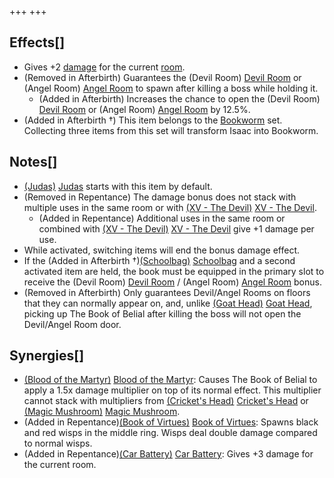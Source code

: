 +++
+++

Effects[]
---------


* Gives +2 [damage](/wiki/Damage "Damage") for the current [room](/wiki/Rooms "Rooms").
* (Removed in Afterbirth) Guarantees the (Devil Room) [Devil Room](/wiki/Devil_Room "Devil Room") or (Angel Room) [Angel Room](/wiki/Angel_Room "Angel Room") to spawn after killing a boss while holding it.
	+ (Added in Afterbirth) Increases the chance to open the (Devil Room) [Devil Room](/wiki/Devil_Room "Devil Room") or (Angel Room) [Angel Room](/wiki/Angel_Room "Angel Room") by 12.5%.
* (Added in Afterbirth †) This item belongs to the [Bookworm](/wiki/Bookworm "Bookworm") set. Collecting three items from this set will transform Isaac into Bookworm.


Notes[]
-------


* [(Judas)](/wiki/Judas "Judas") [Judas](/wiki/Judas "Judas") starts with this item by default.
* (Removed in Repentance) The damage bonus does not stack with multiple uses in the same room or with [(XV - The Devil)](/wiki/Cards_and_Runes "XV - The Devil") [XV - The Devil](/wiki/Cards_and_Runes "Cards and Runes").
	+ (Added in Repentance) Additional uses in the same room or combined with [(XV - The Devil)](/wiki/Cards_and_Runes "XV - The Devil") [XV - The Devil](/wiki/Cards_and_Runes "Cards and Runes") give +1 damage per use.
* While activated, switching items will end the bonus damage effect.
* If the (Added in Afterbirth †)[(Schoolbag)](/wiki/Schoolbag "Schoolbag") [Schoolbag](/wiki/Schoolbag "Schoolbag") and a second activated item are held, the book must be equipped in the primary slot to receive the (Devil Room) [Devil Room](/wiki/Devil_Room "Devil Room") / (Angel Room) [Angel Room](/wiki/Angel_Room "Angel Room") bonus.
* (Removed in Afterbirth) Only guarantees Devil/Angel Rooms on floors that they can normally appear on, and, unlike [(Goat Head)](/wiki/Goat_Head "Goat Head") [Goat Head](/wiki/Goat_Head "Goat Head"), picking up The Book of Belial after killing the boss will not open the Devil/Angel Room door.


Synergies[]
-----------


* [(Blood of the Martyr)](/wiki/Blood_of_the_Martyr "Blood of the Martyr") [Blood of the Martyr](/wiki/Blood_of_the_Martyr "Blood of the Martyr"): Causes The Book of Belial to apply a 1.5x damage multiplier on top of its normal effect. This multiplier cannot stack with multipliers from [(Cricket's Head)](/wiki/Cricket%27s_Head "Cricket's Head") [Cricket's Head](/wiki/Cricket%27s_Head "Cricket's Head") or [(Magic Mushroom)](/wiki/Magic_Mushroom "Magic Mushroom") [Magic Mushroom](/wiki/Magic_Mushroom "Magic Mushroom").
* (Added in Repentance)[(Book of Virtues)](/wiki/Book_of_Virtues "Book of Virtues") [Book of Virtues](/wiki/Book_of_Virtues "Book of Virtues"): Spawns black and red wisps in the middle ring. Wisps deal double damage compared to normal wisps.
* (Added in Repentance)[(Car Battery)](/wiki/Car_Battery "Car Battery") [Car Battery](/wiki/Car_Battery "Car Battery"): Gives +3 damage for the current room.


